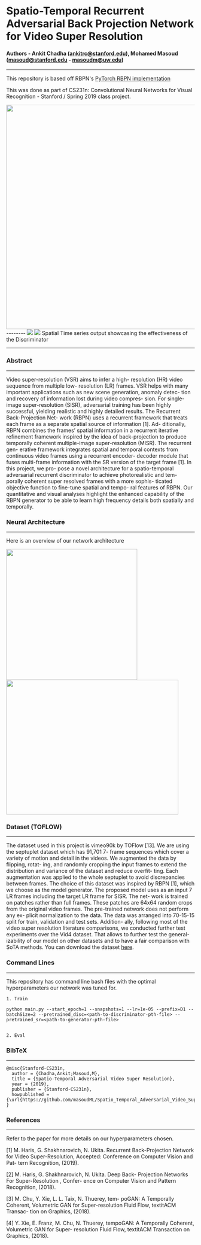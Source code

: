 # Spatio-Temporal Recurrent Adversarial Back Projection Network for Video Super Resolution

#### Authors - Ankit Chadha (ankitrc@stanford.edu), Mohamed Masoud (masoud@stanford.edu - masoudm@uw.edu)
--------
This repository is based off RBPN's [PyTorch RBPN implementation](https://github.com/alterzero/RBPN-PyTorch)

This was done as part of CS231n: Convolutional Neural Networks for Visual Recognition - Stanford / Spring 2019 class project.

<img src="https://github.com/masoudML/Spatio_Temporal_Adversarial_Video_Super_Resolution/blob/master/images/vsr1.png?raw=true" width="800" height="600">
--------


<img src="https://github.com/masoudML/Spatio_Temporal_Adversarial_Video_Super_Resolution/blob/master/images/spatio_postr.png">
<img src="https://github.com/masoudML/Spatio_Temporal_Adversarial_Video_Super_Resolution/blob/master/images/time.png">
Spatial Time series output showcasing the effectiveness of the Discriminator

--------

### Abstract
--------

Video super-resolution (VSR) aims to infer a high- resolution (HR) video sequence from multiple low- resolution (LR) frames. VSR helps with many important applications such as new scene generation, anomaly detec- tion and recovery of information lost during video compres- sion. For single-image super-resolution (SISR), adversarial training has been highly successful, yielding realistic and highly detailed results. The Recurrent Back-Projection Net- work (RBPN) uses a recurrent framework that treats each frame as a separate spatial source of information [1]. Ad- ditionally, RBPN combines the frames’ spatial information in a recurrent iterative refinement framework inspired by the idea of back-projection to produce temporally coherent multiple-image super-resolution (MISR). The recurrent gen- erative framework integrates spatial and temporal contexts from continuous video frames using a recurrent encoder- decoder module that fuses multi-frame information with the SR version of the target frame [1]. In this project, we pro- pose a novel architecture for a spatio-temporal adversarial recurrent discriminator to achieve photorealistic and tem- porally coherent super resolved frames with a more sophis- ticated objective function to fine-tune spatial and tempo- ral features of RBPN. Our quantitative and visual analyses highlight the enhanced capability of the RBPN generator to be able to learn high frequency details both spatially and temporally.

### Neural Architecture
--------
Here is an overview of our network architecture 

<img src="https://github.com/masoudML/Spatio_Temporal_Adversarial_Video_Super_Resolution/blob/master/images/overall.png" width="350" height="350">

<img src="https://github.com/masoudML/Spatio_Temporal_Adversarial_Video_Super_Resolution/blob/master/images/disc.png" width="460" height="360">


### Dataset (TOFLOW)
--------
The dataset used in this project is vimeo90k by TOFlow [13]. We are using the septuplet dataset which has 91,701 7- frame sequences which cover a variety of motion and detail in the videos. We augmented the data by flipping, rotat- ing, and randomly cropping the input frames to extend the distribution and variance of the dataset and reduce overfit- ting. Each augmentation was applied to the whole septuplet to avoid discrepancies between frames. The choice of this dataset was inspired by RBPN [1], which we choose as the model generator. The proposed model uses as an input 7 LR frames including the target LR frame for SISR. The net- work is trained on patches rather than full frames. These patches are 64x64 random crops from the original video frames. The pre-trained network does not perform any ex- plicit normalization to the data. The data was arranged into 70-15-15 split for train, validation and test sets. Addition- ally, following most of the video super resolution literature comparisons, we conducted further test experiments over the Vid4 dataset. That allows to further test the general- izability of our model on other datasets and to have a fair comparison with SoTA methods. You can download the dataset [here](http://toflow.csail.mit.edu/).


### Command Lines
--------
This repository has command line bash files with the optimal hyperparameters our network was tuned for. 
```
1. Train

python main.py --start_epoch=1 --snapshots=1 --lr=1e-05 --prefix=D1 --batchSize=2 --pretrained_disc=<path-to-discriminator-pth-file> --pretrained_sr=<path-to-generator-pth-file>


2. Eval
```

### BibTeX
--------
```
@misc{Stanford-CS231n,
  author = {Chadha,Ankit;Masoud,M},
  title = {Spatio-Temporal Adversarial Video Super Resolution},
  year = {2019},
  publisher = {Stanford-CS231n},
  howpublished = {\url{https://github.com/masoudML/Spatio_Temporal_Adversarial_Video_Super_Resolution}}
}
```

### References
--------
Refer to the paper for more details on our hyperparameters chosen.

[1] M. Haris, G. Shakhnarovich, N. Ukita. Recurrent Back-Projection Network for Video Super-Resolution, Accepted: Conference on Computer Vision and Pat- tern Recognition, (2019).

[2] M. Haris, G. Shakhnarovich, N. Ukita. Deep Back- Projection Networks For Super-Resolution , Confer- ence on Computer Vision and Pattern Recognition, (2018).

[3] M. Chu, Y. Xie, L. L. Taix, N. Thuerey, tem- poGAN: A Temporally Coherent, Volumetric GAN for Super-resolution Fluid Flow, textitACM Transac- tion on Graphics, (2018).

[4] Y. Xie, E. Franz, M. Chu, N. Thuerey, tempoGAN: A Temporally Coherent, Volumetric GAN for Super- resolution Fluid Flow, textitACM Transaction on Graphics, (2018).
